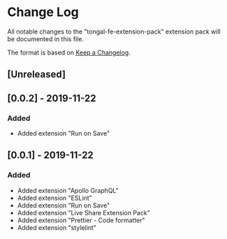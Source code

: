 # Change Log

All notable changes to the "tongal-fe-extension-pack" extension pack will be documented in this file.

The format is based on [Keep a Changelog](http://keepachangelog.com/).

## [Unreleased]

## [0.0.2] - 2019-11-22
### Added
- Added extension "Run on Save"

## [0.0.1] - 2019-11-22
### Added
- Added extension "Apollo GraphQL"
- Added extension "ESLint"
- Added extension "Run on Save"
- Added extension "Live Share Extension Pack"
- Added extension "Prettier - Code formatter"
- Added extension "stylelint"
